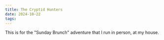```yaml
---
title: The Cryptid Hunters
date: 2024-10-22
tags:
---
```

This is for the "Sunday Brunch" adventure that I run in person, at my house.

